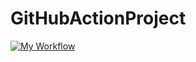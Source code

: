 # GitHubActionProject

[![My Workflow](https://github.com/aalbasyouni/GitHubActionProject/actions/workflows/ci-cd.yaml/badge.svg)](https://github.com/aalbasyouni/GitHubActionProject/actions/workflows/ci-cd.yaml)
